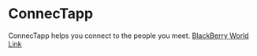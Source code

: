 # ConnecTapp
ConnecTapp helps you connect to the people you meet.
[BlackBerry World Link](https://appworld.blackberry.com/webstore/content/39104969)
